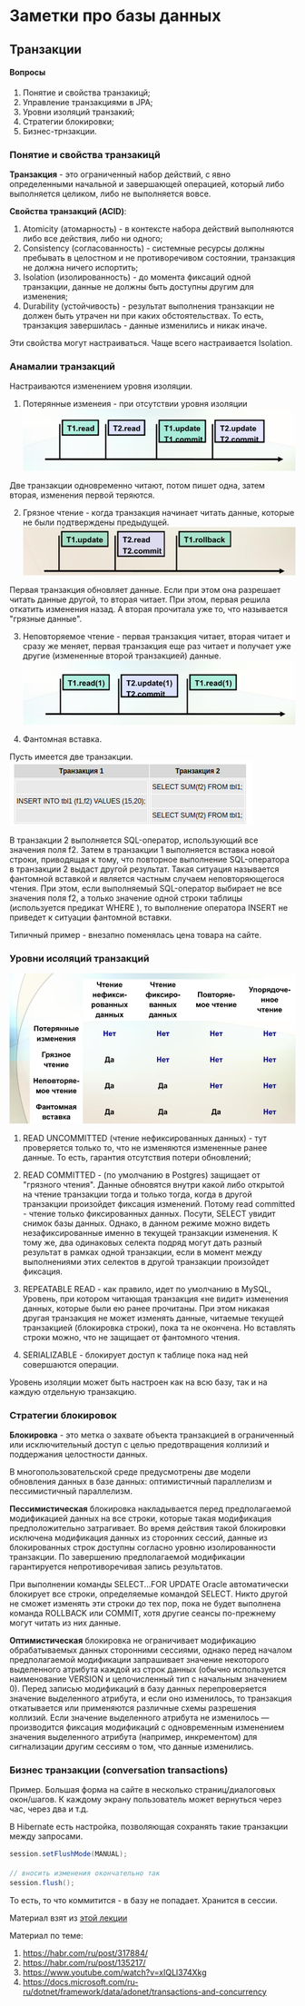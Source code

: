 # Заметки про базы данных

## Транзакции 

#### Вопросы
1. Понятие и свойства транзакицй;
2. Управление транзакциями в JPA;
3. Уровни изоляций транзакий;
4. Стратегии блокировки;
5. Бизнес-трнзакции.

### Понятие и свойства транзакицй

**Транзакция** - это ограниченный набор действий, с явно определенными начальной и завершающей операцией, который либо выполняется целиком, либо не выполняется вовсе.

**Свойства транзакций (ACID)**: 
1. Atomicity (атомарность) - в контексте набора действий выполняются либо все действия, либо ни одного;
2. Consistency (согласованность) - системные ресурсы должны пребывать в целостном и не противоречивом состоянии, транзакция не должна ничего испортить;
3. Isolation (изолированность) - до момента фиксаций одной транзакции, данные не должны быть доступны другим для изменения;
4. Durability (устойчивость) - результат выполнения транзакции не должен быть утрачен ни при каких обстоятельствах. То есть, транзакция завершилась - данные изменились и никак иначе.


Эти свойства могут настраиваться. 
Чаще всего настраивается Isolation. 

### Анамалии транзакций
 
 Настраиваются изменением уровня изоляции. 
1. Потерянные изменеия - при отсутствии уровня изоляции
![Потерянные изменеия](./images/потерянные_изменения.png)

Две транзакции одновременно читают, потом пишет одна, затем вторая, изменения первой теряются.

2. Грязное чтение - когда транзакция начинает читать данные, которые не были подтверждены предыдущей.
![Грязное чтение](./images/грязное_чтение.png)

Первая транзакция обновляет данные. Если при этом она разрешает читать данные другой, то вторая читает. При этом, первая
решила откатить изменения назад. А вторая прочитала уже то, что называется "грязные данные". 

3. Неповторяемое чтение - первая транзакция читает, вторая читает и сразу же меняет, первая транзакция еще раз читает и 
получает уже другие (измененные второй транзакцией) данные.
![Неповторяемое чтение](./images/неповторяемое_чтение.png)

4. Фантомная вставка. 
 
Пусть имеется две транзакции. 
![Фантомная вставка](./images/фантомная_вставка.png)

В транзакции 2 выполняется SQL-оператор, использующий все значения поля f2.
Затем в транзакции 1 выполняется вставка новой строки, приводящая к тому, что повторное выполнение 
SQL-оператора в транзакции 2 выдаст другой результат. 
Такая ситуация называется фантомной вставкой и является частным случаем неповторяющегося чтения. 
При этом, если выполняемый SQL-оператор выбирает не все значения поля f2, а только значение одной строки 
таблицы (используется предикат WHERE ), то выполнение оператора INSERT не приведет к ситуации фантомной вставки.
 
Типичный пример - внезапно поменялась цена товара на сайте. 

### Уровни исоляций транзакций

![Уровни исоляций транзакций](./images/уровни_изоляций_транзакций.png)

1. READ UNCOMMITTED (чтение нефиксированных данных) - тут проверяется только то, что не изменяются измененные
ранее данные. То есть, гарантия отсутствия потери обновлений;

2. READ COMMITTED - (по умолчанию в Postgres) защищает от "грязного чтения". 
Данные обновятся внутри какой либо открытой на чтение транзакции
тогда и только тогда, когда в другой транзакции произойдет фиксация изменений. 
Потому read committed - чтение только фиксированных данных.
Посути, SELECT увидит снимок базы данных. Однако, в данном режиме можно видеть незафиксированные именно в текущей транзакции
изменения. К тому же, два одинаковых селекта подряд могут дать разный результат в рамках одной транзакции, если в момент
между выполнениями этих селектов в другой транзакции произойдет фиксация. 

3. REPEATABLE READ - как правило, идет по умолчанию в MySQL, 
Уровень, при котором читающая транзакция «не видит» изменения данных, которые были ею ранее прочитаны.
При этом никакая другая транзакция не может изменять данные, читаемые текущей транзакцией (блокировка строки), 
пока та не окончена. Но вставлять строки можно, что не защищает от фантомного чтения.

4. SERIALIZABLE - блокирует доступ к таблице пока над ней совершаются операции.

Уровень изоляции может быть настроен как на всю базу, так и на каждую отдельную транзакцию.

### Стратегии блокировок

**Блокировка** - это метка о захвате объекта транзакцией в ограниченный или исключительный доступ с целью предотвращения
коллизий и поддержания целостности данных.

В многопользовательской среде предусмотрены две модели обновления данных в базе данных: 
оптимистичный параллелизм и пессимистичный параллелизм. 

**Пессимистическая** блокировка накладывается перед предполагаемой модификацией данных на все строки, 
которые такая модификация предположительно затрагивает. Во время действия такой блокировки исключена
модификация данных из сторонних сессий, данные из блокированных строк доступны согласно уровню изолированности транзакции. 
По завершению предполагаемой модификации гарантируется непротиворечивая запись результатов.

При выполнении команды SELECT...FOR UPDATE Oracle автоматически блокирует все строки, определяемые командой SELECT. 
Никто другой не сможет изменять эти строки до тех пор, пока не будет выполнена команда ROLLBACK или COMMIT, 
хотя другие сеансы по-прежнему могут читать из них данные.

**Оптимистическая** блокировка не ограничивает модификацию обрабатываемых данных сторонними сессиями, 
однако перед началом предполагаемой модификации запрашивает значение некоторого выделенного атрибута каждой из строк
данных (обычно используется наименование VERSION и целочисленный тип с начальным значением 0). Перед записью 
модификаций в базу данных перепроверяется значение выделенного атрибута, и если оно изменилось, то транзакция 
откатывается или применяются различные схемы разрешения коллизий. Если значение выделенного атрибута не изменилось 
— производится фиксация модификаций с одновременным изменением значения выделенного атрибута (например, инкрементом) 
для сигнализации другим сессиям о том, что данные изменились.

### Бизнес транзакции (conversation transactions)

Пример. Большая форма на сайте в несколько страниц/диалоговых окон/шагов. К каждому экрану пользователь может 
вернуться через час, через два и т.д.   

В Hibernate есть настройка, позволяющая сохранять такие транзакции между запросами. 

```java
session.setFlushMode(MANUAL);

// вносить изменения окончательно так
session.flush();
```

То есть, то что коммитится - в базу не попадает. Хранится в сессии. 

Материал взят из [этой лекции](https://www.youtube.com/watch?v=4PKZRQAtf38)

Материал по теме: 

1. https://habr.com/ru/post/317884/
2. https://habr.com/ru/post/135217/
3. https://www.youtube.com/watch?v=xIQLl374Xkg
4. https://docs.microsoft.com/ru-ru/dotnet/framework/data/adonet/transactions-and-concurrency